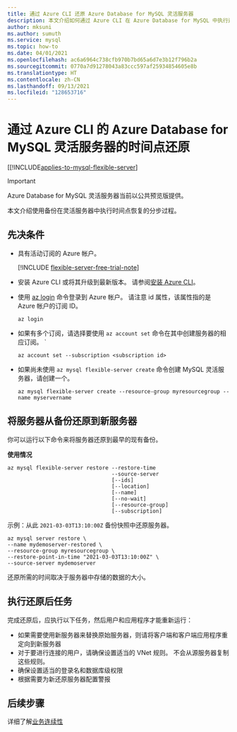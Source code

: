```yaml
---
title: 通过 Azure CLI 还原 Azure Database for MySQL 灵活服务器
description: 本文介绍如何通过 Azure CLI 在 Azure Database for MySQL 中执行还原操作。
author: mksuni
ms.author: sumuth
ms.service: mysql
ms.topic: how-to
ms.date: 04/01/2021
ms.openlocfilehash: ac6a6964c738cfb970b7bd65a6d7e3b12f796b2a
ms.sourcegitcommit: 0770a7d91278043a83ccc597af25934854605e8b
ms.translationtype: HT
ms.contentlocale: zh-CN
ms.lasthandoff: 09/13/2021
ms.locfileid: "128653716"
---
```

# <a name="point-in-time-restore-of-a-azure-database-for-mysql---flexible-server-with-azure-cli"></a>通过 Azure CLI 的 Azure Database for MySQL 灵活服务器的时间点还原

[[!INCLUDE[applies-to-mysql-flexible-server](../includes/applies-to-mysql-flexible-server.md)]

> [!IMPORTANT]
> Azure Database for MySQL 灵活服务器当前以公共预览版提供。

本文介绍使用备份在灵活服务器中执行时间点恢复的分步过程。

## <a name="prerequisites"></a>先决条件

- 具有活动订阅的 Azure 帐户。 

    [!INCLUDE [flexible-server-free-trial-note](../includes/flexible-server-free-trial-note.md)]
- 安装 Azure CLI 或将其升级到最新版本。 请参阅[安装 Azure CLI](/cli/azure/install-azure-cli)。
-  使用 [az login](/cli/azure/reference-index#az_login) 命令登录到 Azure 帐户。 请注意 id 属性，该属性指的是 Azure 帐户的订阅 ID。

    ```azurecli-interactive
    az login
    ````

- 如果有多个订阅，请选择要使用 ```az account set``` 命令在其中创建服务器的相应订阅。
`
    ```azurecli
    az account set --subscription <subscription id>
    ```

- 如果尚未使用 ```az mysql flexible-server create``` 命令创建 MySQL 灵活服务器，请创建一个。

    ```azurecli
    az mysql flexible-server create --resource-group myresourcegroup --name myservername
    ```

## <a name="restore-a-server-from-backup-to-a-new-server"></a>将服务器从备份还原到新服务器

你可以运行以下命令来将服务器还原到最早的现有备份。

**使用情况**
```azurecli
az mysql flexible-server restore --restore-time
                                 --source-server
                                 [--ids]
                                 [--location]
                                 [--name]
                                 [--no-wait]
                                 [--resource-group]
                                 [--subscription]
```

示例：从此 ```2021-03-03T13:10:00Z``` 备份快照中还原服务器。

```azurecli
az mysql server restore \
--name mydemoserver-restored \
--resource-group myresourcegroup \
--restore-point-in-time "2021-03-03T13:10:00Z" \
--source-server mydemoserver
```
还原所需的时间取决于服务器中存储的数据的大小。

## <a name="perform-post-restore-tasks"></a>执行还原后任务
完成还原后，应执行以下任务，然后用户和应用程序才能重新运行：

- 如果需要使用新服务器来替换原始服务器，则请将客户端和客户端应用程序重定向到新服务器
- 对于要进行连接的用户，请确保设置适当的 VNet 规则。 不会从源服务器复制这些规则。
- 确保设置适当的登录名和数据库级权限
- 根据需要为新还原服务器配置警报

## <a name="next-steps"></a>后续步骤
详细了解[业务连续性](concepts-business-continuity.md)


